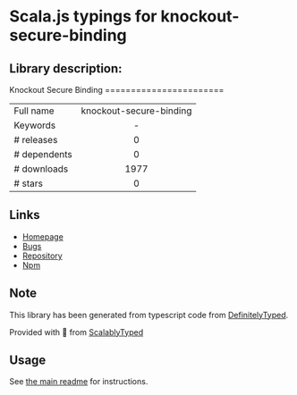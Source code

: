 
# Scala.js typings for knockout-secure-binding


## Library description:
Knockout Secure Binding =======================

|                    |                 |
| ------------------ | :-------------: |
| Full name          | knockout-secure-binding |
| Keywords           | - |
| # releases         | 0 |
| # dependents       | 0 |
| # downloads        | 1977 |
| # stars            | 0 |

## Links
- [Homepage](https://github.com/brianmhunt/knockout-secure-binding)
- [Bugs](https://github.com/brianmhunt/knockout-secure-binding/issues)
- [Repository](https://github.com/brianmhunt/knockout-secure-binding)
- [Npm](https://www.npmjs.com/package/knockout-secure-binding)
    


## Note
This library has been generated from typescript code from [DefinitelyTyped](https://definitelytyped.org).

Provided with :purple_heart: from [ScalablyTyped](https://github.com/oyvindberg/ScalablyTyped)

## Usage
See [the main readme](../../readme.md) for instructions.


